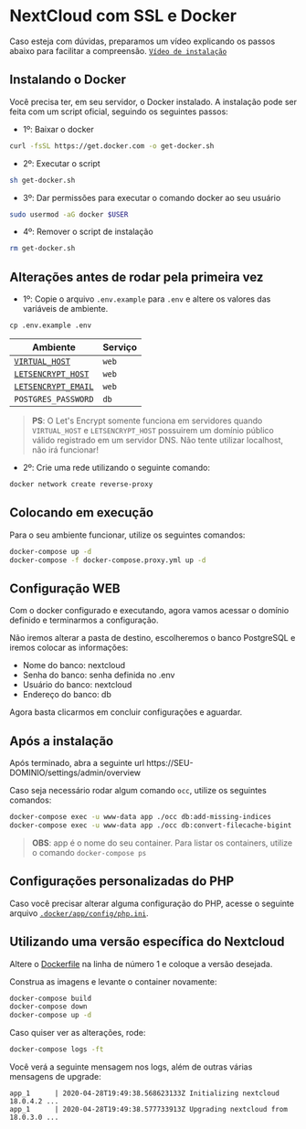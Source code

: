 # NextCloud com SSL e Docker
Caso esteja com dúvidas, preparamos um vídeo explicando os passos abaixo para facilitar a compreensão. 
[`Vídeo de instalação`](https://www.youtube.com/watch?v=48rYcegMWgc)

## Instalando o Docker
Você precisa ter, em seu servidor, o Docker instalado. A instalação pode ser feita com um script oficial, seguindo os seguintes passos:
- 1º: Baixar o docker
```bash
curl -fsSL https://get.docker.com -o get-docker.sh
```
- 2º: Executar o script
```bash
sh get-docker.sh
```
- 3º: Dar permissões para executar o comando docker ao seu usuário
```bash
sudo usermod -aG docker $USER
```
- 4º: Remover o script de instalação
```bash
rm get-docker.sh
```

## Alterações antes de rodar pela primeira vez

- 1º: Copie o arquivo `.env.example` para `.env` e altere os valores das variáveis de ambiente.

```
cp .env.example .env
```

| Ambiente | Serviço | 
|-------------|---------|
| [`VIRTUAL_HOST`](https://github.com/nginx-proxy/nginx-proxy#usage) | `web` |
| [`LETSENCRYPT_HOST`](https://github.com/nginx-proxy/docker-letsencrypt-nginx-proxy-companion/blob/master/docs/Basic-usage.md#step-3---proxyed-containers) | `web` |
| [`LETSENCRYPT_EMAIL`](https://github.com/nginx-proxy/docker-letsencrypt-nginx-proxy-companion/blob/master/docs/Let's-Encrypt-and-ACME.md#contact-address) | `web` |
| `POSTGRES_PASSWORD` | `db` |

> **PS**: O Let's Encrypt somente funciona em servidores quando `VIRTUAL_HOST` e `LETSENCRYPT_HOST` possuirem um domínio público válido registrado em um servidor DNS. Não tente utilizar localhost, não irá funcionar!

- 2º: Crie uma rede utilizando o seguinte comando:
```bash
docker network create reverse-proxy
```

## Colocando em execução
Para o seu ambiente funcionar, utilize os seguintes comandos:
```bash
docker-compose up -d
docker-compose -f docker-compose.proxy.yml up -d
```

## Configuração WEB
Com o docker configurado e executando, agora vamos acessar o domínio definido e terminarmos a configuração. 

Não iremos alterar a pasta de destino, escolheremos o banco PostgreSQL e iremos colocar as informações:

- Nome do banco: nextcloud
- Senha do banco: senha definida no .env
- Usuário do banco: nextcloud
- Endereço do banco: db

Agora basta clicarmos em concluir configurações e aguardar.

## Após a instalação
Após terminado, abra a seguinte url https://SEU-DOMINIO/settings/admin/overview


Caso seja necessário rodar algum comando `occ`, utilize os seguintes comandos:

```bash
docker-compose exec -u www-data app ./occ db:add-missing-indices
docker-compose exec -u www-data app ./occ db:convert-filecache-bigint
```
> **OBS**: app é o nome do seu container. Para listar os containers, utilize o comando ```docker-compose ps```

## Configurações personalizadas do PHP

Caso você precisar alterar alguma configuração do PHP, acesse o seguinte arquivo [`.docker/app/config/php.ini`](/.docker/app/config/php.ini).


## Utilizando uma versão específica do Nextcloud

Altere o  [Dockerfile](/.docker/app/Dockerfile#L1) na linha de número 1 e coloque a versão desejada.

Construa as imagens e levante o container novamente:

```bash
docker-compose build
docker-compose down
docker-compose up -d
```

Caso quiser ver as alterações, rode:
```bash
docker-compose logs -ft
```
Você verá a seguinte mensagem nos logs, além de outras várias mensagens de upgrade:

```
app_1      | 2020-04-28T19:49:38.568623133Z Initializing nextcloud 18.0.4.2 ...
app_1      | 2020-04-28T19:49:38.577733913Z Upgrading nextcloud from 18.0.3.0 ...
```
